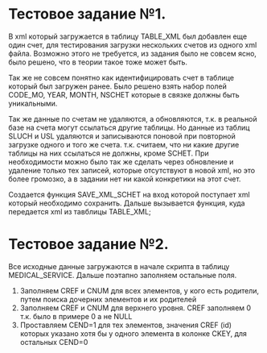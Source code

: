 # Тестовое задание №1.

В xml который загружается в таблицу TABLE_XML был добавлен еще один счет, для тестирования загрузки нескольких счетов 
из одного xml файла. Возможно этого не требуется, из задания было не совсем ясно, было решено, что в теории такое тоже 
может быть.

Так же не совсем понятно как идентифицировать счет в таблице который был загружен ранее. Было решено взять набор полей 
CODE_MO, YEAR, MONTH, NSCHET которые в связке должны быть уникальными.

Так же данные по счетам не удаляются, а обновляются, т.к. в реальной базе на счета могут ссылаться другие таблицы. Но 
данные из таблиц SLUCH и USL удаляются и записываются поновой при повторной загрузке одного и того же счета. т.к. считаем,
что ни какие другие таблицы на них ссылаться не должны, кроме SCHET. При необходимости можно было так же сделать через 
обновление и удаление только тех записей, которые отсутствуют в новой xml, но это более громозко, а в задании нет ни 
какой конкретики на этот счет.

Создается функция SAVE_XML_SCHET на вход которой поступает xml который необходимо сохранить. Дальше вызывается функция, 
куда передается xml из тавблицы TABLE_XML;

# Тестовое задание №2.

Все исходные данные загружаются в начале скрипта в таблицу MEDICAL_SERVICE. 
Дальше поэтапно заполняем остальные поля.
1. Заполняем CREF и CNUM для всех элементов, у кого есть родители, путем поиска дочерних элементов и их родителей
2. Заполняем CREF и CNUM для верхнего уровня. CREF заполняем 0 т.к. было в примере 0 а не NULL
3. Проставляем CEND=1 для тех элементов, значения CREF (id) которых указано хотя бы у одного элемента в колонке CKEY, 
для остальных CEND=0
